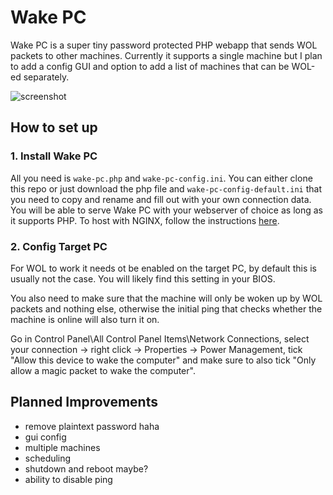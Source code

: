 # Wake PC

Wake PC is a super tiny password protected PHP webapp that sends WOL packets to other machines. Currently it supports a single machine but I plan to add a config GUI and option to add a list of machines that can be WOL-ed separately.

![screenshot](https://github.com/szabodanika/wake-pc/blob/master/readme-header.png)

## How to set up

### 1. Install Wake PC

All you need is `wake-pc.php` and `wake-pc-config.ini`. You can either clone this repo or just download the php file and `wake-pc-config-default.ini` that you need to copy and rename and fill out with your own connection data. You will be able to serve Wake PC with your webserver of choice as long as it supports PHP. To host with NGINX, follow the instructions [here](https://www.nginx.com/resources/wiki/start/topics/examples/phpfcgi/).


### 2. Config Target PC 

For WOL to work it needs ot be enabled on the target PC, by default this is usually not the case. You will likely find this setting in your BIOS.

You also need to make sure that the machine will only be woken up by WOL packets and nothing else, otherwise the initial ping that checks whether the machine is online will also turn it on.

Go in Control Panel\All Control Panel Items\Network Connections, select your connection -> right click -> Properties -> Power Management, tick "Allow this device to wake the computer" and make sure to also tick "Only allow a magic packet to wake the computer".


## Planned Improvements
- remove plaintext password haha
- gui config
- multiple machines
- scheduling
- shutdown and reboot maybe?
- ability to disable ping
